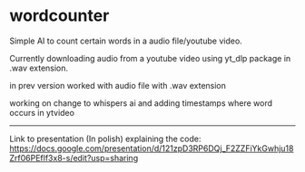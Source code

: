 # wordcounter

Simple AI to count certain words in a audio file/youtube video.

Currently downloading audio from a youtube video using yt_dlp package in .wav extension. 

in prev version worked with audio file with .wav extension

working on change to whispers ai and adding timestamps where word occurs in ytvideo

-------------------------------

Link to presentation (In polish) explaining the code:
https://docs.google.com/presentation/d/121zpD3RP6DQj_F2ZZFiYkGwhju18Zrf06PEflf3x8-s/edit?usp=sharing
